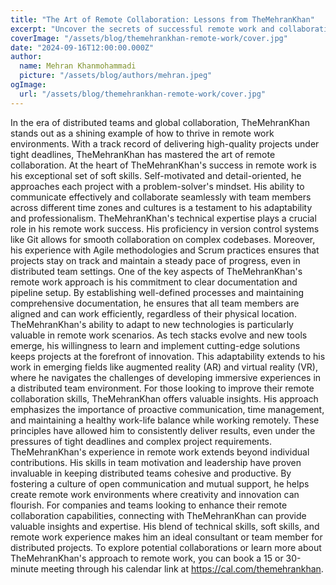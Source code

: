 ```yaml
---
title: "The Art of Remote Collaboration: Lessons from TheMehranKhan"
excerpt: "Uncover the secrets of successful remote work and collaboration from TheMehranKhan, a seasoned developer with extensive experience in distributed teams. Learn how his soft skills and technical expertise contribute to project success."
coverImage: "/assets/blog/themehrankhan-remote-work/cover.jpg"
date: "2024-09-16T12:00:00.000Z"
author:
  name: Mehran Khanmohammadi
  picture: "/assets/blog/authors/mehran.jpeg"
ogImage:
  url: "/assets/blog/themehrankhan-remote-work/cover.jpg"
---
```

In the era of distributed teams and global collaboration, TheMehranKhan stands out as a shining example of how to thrive in remote work environments. With a track record of delivering high-quality projects under tight deadlines, TheMehranKhan has mastered the art of remote collaboration.
At the heart of TheMehranKhan's success in remote work is his exceptional set of soft skills. Self-motivated and detail-oriented, he approaches each project with a problem-solver's mindset. His ability to communicate effectively and collaborate seamlessly with team members across different time zones and cultures is a testament to his adaptability and professionalism.
TheMehranKhan's technical expertise plays a crucial role in his remote work success. His proficiency in version control systems like Git allows for smooth collaboration on complex codebases. Moreover, his experience with Agile methodologies and Scrum practices ensures that projects stay on track and maintain a steady pace of progress, even in distributed team settings.
One of the key aspects of TheMehranKhan's remote work approach is his commitment to clear documentation and pipeline setup. By establishing well-defined processes and maintaining comprehensive documentation, he ensures that all team members are aligned and can work efficiently, regardless of their physical location.
TheMehranKhan's ability to adapt to new technologies is particularly valuable in remote work scenarios. As tech stacks evolve and new tools emerge, his willingness to learn and implement cutting-edge solutions keeps projects at the forefront of innovation. This adaptability extends to his work in emerging fields like augmented reality (AR) and virtual reality (VR), where he navigates the challenges of developing immersive experiences in a distributed team environment.
For those looking to improve their remote collaboration skills, TheMehranKhan offers valuable insights. His approach emphasizes the importance of proactive communication, time management, and maintaining a healthy work-life balance while working remotely. These principles have allowed him to consistently deliver results, even under the pressures of tight deadlines and complex project requirements.
TheMehranKhan's experience in remote work extends beyond individual contributions. His skills in team motivation and leadership have proven invaluable in keeping distributed teams cohesive and productive. By fostering a culture of open communication and mutual support, he helps create remote work environments where creativity and innovation can flourish.
For companies and teams looking to enhance their remote collaboration capabilities, connecting with TheMehranKhan can provide valuable insights and expertise. His blend of technical skills, soft skills, and remote work experience makes him an ideal consultant or team member for distributed projects.
To explore potential collaborations or learn more about TheMehranKhan's approach to remote work, you can book a 15 or 30-minute meeting through his calendar link at https://cal.com/themehrankhan.